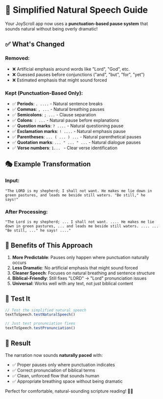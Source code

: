 # 🎯 Simplified Natural Speech Guide

Your JoyScroll app now uses a **punctuation-based pause system** that sounds natural without being overly dramatic!

## ✅ What's Changed

### **Removed:**
- ❌ Artificial emphasis around words like "Lord", "God", etc.
- ❌ Guessed pauses before conjunctions ("and", "but", "for", "yet")
- ❌ Estimated emphasis that might sound forced

### **Kept (Punctuation-Based Only):**
- ✅ **Periods**: `. ....` - Natural sentence breaks
- ✅ **Commas**: `, ...` - Natural breathing pauses
- ✅ **Semicolons**: `; ...` - Clause separation
- ✅ **Colons**: `: ...` - Natural pause before explanations
- ✅ **Question marks**: `? ....` - Natural questioning pause
- ✅ **Exclamation marks**: `! ....` - Natural emphasis pause
- ✅ **Parentheses**: `... ( ... ) ...` - Natural parenthetical pauses
- ✅ **Quotation marks**: `... " ... " ...` - Natural dialogue pauses
- ✅ **Verse numbers**: `1... ` - Clear verse identification

## 🎭 Example Transformation

### **Input:**
```
"The LORD is my shepherd; I shall not want. He makes me lie down in green pastures, and leads me beside still waters. "Be still," he says!"
```

### **After Processing:**
```
"The Lord is my shepherd; ... I shall not want. .... He makes me lie down in green pastures, ... and leads me beside still waters. .... ... "Be still, ..." he says! ...."
```

## 🎵 Benefits of This Approach

1. **More Predictable**: Pauses only happen where punctuation naturally occurs
2. **Less Dramatic**: No artificial emphasis that might sound forced
3. **Cleaner Speech**: Focuses on natural breathing and sentence structure
4. **Biblical-Friendly**: Still fixes "LORD" → "Lord" pronunciation issues
5. **Universal**: Works well with any text, not just biblical content

## 🔧 Test It

```javascript
// Test the simplified natural speech
textToSpeech.testNaturalSpeech()

// Just test pronunciation fixes
textToSpeech.testPronunciation()
```

## 🎉 Result

The narration now sounds **naturally paced** with:
- ✅ Proper pauses only where punctuation indicates
- ✅ Correct pronunciation of biblical terms
- ✅ Clean, unforced flow that sounds human
- ✅ Appropriate breathing space without being dramatic

Perfect for comfortable, natural-sounding scripture reading! 📖🎵